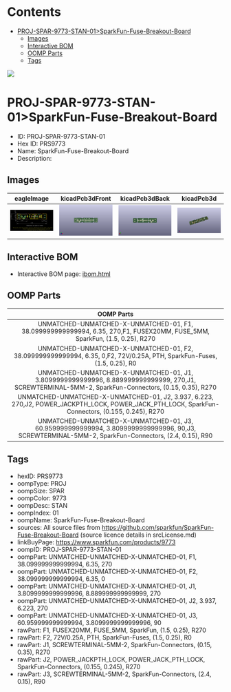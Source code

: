 



Contents
========

* [PROJ-SPAR-9773-STAN-01>SparkFun-Fuse-Breakout-Board](#proj-spar-9773-stan-01sparkfun-fuse-breakout-board)
	* [Images](#images)
	* [Interactive BOM](#interactive-bom)
	* [OOMP Parts](#oomp-parts)
	* [Tags](#tags)
  
![][im]
# PROJ-SPAR-9773-STAN-01>SparkFun-Fuse-Breakout-Board

- ID: PROJ-SPAR-9773-STAN-01
- Hex ID: PRS9773
- Name: SparkFun-Fuse-Breakout-Board
- Description: 

## Images
  
  

|eagleImage|kicadPcb3dFront|kicadPcb3dBack|kicadPcb3d|
| :---: | :---: | :---: | :---: |
|[![eagleImage](eagleImage_140.png)](eagleImage_600.png)|[![kicadPcb3dFront](kicadPcb3dFront_140.png)](kicadPcb3dFront_600.png)|[![kicadPcb3dBack](kicadPcb3dBack_140.png)](kicadPcb3dBack_600.png)|[![kicadPcb3d](kicadPcb3d_140.png)](kicadPcb3d_600.png)|

## Interactive BOM

- Interactive BOM page: [ibom.html](kicad/bom/ibom.html)

## OOMP Parts
  

|OOMP Parts|
| :---: |
|UNMATCHED-UNMATCHED-X-UNMATCHED-01, F1, 38.099999999999994, 6.35, 270,F1, FUSEX20MM, FUSE_5MM, SparkFun, (1.5, 0.25), R270|
|UNMATCHED-UNMATCHED-X-UNMATCHED-01, F2, 38.099999999999994, 6.35, 0,F2, 72V/0.25A, PTH, SparkFun-Fuses, (1.5, 0.25), R0|
|UNMATCHED-UNMATCHED-X-UNMATCHED-01, J1, 3.8099999999999996, 8.889999999999999, 270,J1, SCREWTERMINAL-5MM-2, SparkFun-Connectors, (0.15, 0.35), R270|
|UNMATCHED-UNMATCHED-X-UNMATCHED-01, J2, 3.937, 6.223, 270,J2, POWER_JACKPTH_LOCK, POWER_JACK_PTH_LOCK, SparkFun-Connectors, (0.155, 0.245), R270|
|UNMATCHED-UNMATCHED-X-UNMATCHED-01, J3, 60.959999999999994, 3.8099999999999996, 90,J3, SCREWTERMINAL-5MM-2, SparkFun-Connectors, (2.4, 0.15), R90|

## Tags

- hexID: PRS9773
- oompType: PROJ
- oompSize: SPAR
- oompColor: 9773
- oompDesc: STAN
- oompIndex: 01
- oompName: SparkFun-Fuse-Breakout-Board
- sources: All source files from https://github.com/sparkfun/SparkFun-Fuse-Breakout-Board (source licence details in srcLicense.md)
- linkBuyPage: https://www.sparkfun.com/products/9773
- oompID: PROJ-SPAR-9773-STAN-01
- oompPart: UNMATCHED-UNMATCHED-X-UNMATCHED-01, F1, 38.099999999999994, 6.35, 270
- oompPart: UNMATCHED-UNMATCHED-X-UNMATCHED-01, F2, 38.099999999999994, 6.35, 0
- oompPart: UNMATCHED-UNMATCHED-X-UNMATCHED-01, J1, 3.8099999999999996, 8.889999999999999, 270
- oompPart: UNMATCHED-UNMATCHED-X-UNMATCHED-01, J2, 3.937, 6.223, 270
- oompPart: UNMATCHED-UNMATCHED-X-UNMATCHED-01, J3, 60.959999999999994, 3.8099999999999996, 90
- rawPart: F1, FUSEX20MM, FUSE_5MM, SparkFun, (1.5, 0.25), R270
- rawPart: F2, 72V/0.25A, PTH, SparkFun-Fuses, (1.5, 0.25), R0
- rawPart: J1, SCREWTERMINAL-5MM-2, SparkFun-Connectors, (0.15, 0.35), R270
- rawPart: J2, POWER_JACKPTH_LOCK, POWER_JACK_PTH_LOCK, SparkFun-Connectors, (0.155, 0.245), R270
- rawPart: J3, SCREWTERMINAL-5MM-2, SparkFun-Connectors, (2.4, 0.15), R90



[im]: kicadPcb3d_450.png

